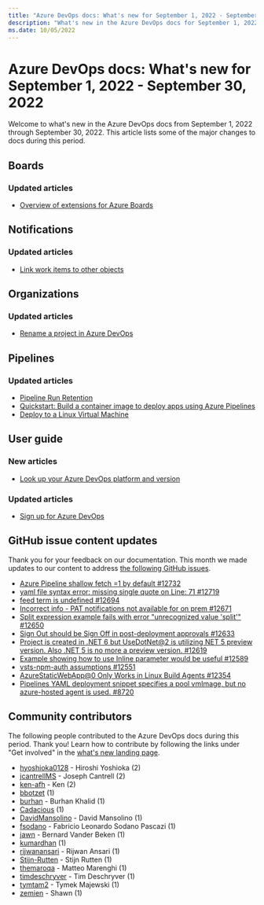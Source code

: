 ```yaml
---
title: "Azure DevOps docs: What's new for September 1, 2022 - September 30, 2022"
description: "What's new in the Azure DevOps docs for September 1, 2022 - September 30, 2022."
ms.date: 10/05/2022
---
```


# Azure DevOps docs: What's new for September 1, 2022 - September 30, 2022

Welcome to what's new in the Azure DevOps docs from September 1, 2022 through September 30, 2022. This article lists some of the major changes to docs during this period.

## Boards

### Updated articles

- [Overview of extensions for Azure Boards](/azure/devops/boards/extensions/index)

## Notifications

### Updated articles

- [Link work items to other objects](/azure/devops/notifications/add-links-to-work-items)

## Organizations

### Updated articles

- [Rename a project in Azure DevOps](/azure/devops/organizations/projects/rename-project)

## Pipelines

### Updated articles

- [Pipeline Run Retention](/azure/devops/pipelines/build/run-retention)
- [Quickstart: Build a container image to deploy apps using Azure Pipelines](/azure/devops/pipelines/ecosystems/containers/build-image)
- [Deploy to a Linux Virtual Machine](/azure/devops/pipelines/ecosystems/deploy-linux-vm)

## User guide

### New articles

- [Look up your Azure DevOps platform and version](/azure/devops/user-guide/lookup-platform-version)

### Updated articles

- [Sign up for Azure DevOps](/azure/devops/user-guide/sign-up-invite-teammates)

## GitHub issue content updates

Thank you for your feedback on our documentation. This month we made updates to our content to address [the following GitHub issues](https://github.com/MicrosoftDocs/azure-devops-docs/issues?q=linked%3Apr+is%3Aissue+is%3Aclosed+closed%3A2022-09-01..2022-09-30).

- [Azure Pipeline shallow fetch =1 by default #12732](https://github.com/MicrosoftDocs/azure-devops-docs/issues/12732)
- [yaml file syntax error: missing single quote on Line: 71 #12719](https://github.com/MicrosoftDocs/azure-devops-docs/issues/12719)
- [feed term is undefined #12694](https://github.com/MicrosoftDocs/azure-devops-docs/issues/12694)
- [Incorrect info - PAT notifications not available for on prem #12671](https://github.com/MicrosoftDocs/azure-devops-docs/issues/12671)
- [Split expression example fails with error "unrecognized value 'split'" #12650](https://github.com/MicrosoftDocs/azure-devops-docs/issues/12650)
- [Sign Out should be Sign Off in post-deployment approvals #12633](https://github.com/MicrosoftDocs/azure-devops-docs/issues/12633)
- [Project is created in .NET 6 but UseDotNet@2 is utilizing NET 5 preview version. Also .NET 5 is no more a preview version. #12619](https://github.com/MicrosoftDocs/azure-devops-docs/issues/12619)
- [Example showing how to use Inline parameter would be useful #12589](https://github.com/MicrosoftDocs/azure-devops-docs/issues/12589)
- [vsts-npm-auth assumptions #12551](https://github.com/MicrosoftDocs/azure-devops-docs/issues/12551)
- [AzureStaticWebApp@0 Only Works in Linux Build Agents #12354](https://github.com/MicrosoftDocs/azure-devops-docs/issues/12354)
- [Pipelines YAML deployment snippet specifies a pool vmImage, but no azure-hosted agent is used. #8720](https://github.com/MicrosoftDocs/azure-devops-docs/issues/8720)

## Community contributors

The following people contributed to the Azure DevOps docs during this period. Thank you! Learn how to contribute by following the links under "Get involved" in the [what's new landing page](index.yml).

- [hyoshioka0128](https://github.com/hyoshioka0128) - Hiroshi Yoshioka (2)
- [jcantrellMS](https://github.com/jcantrellMS) - Joseph Cantrell (2)
- [ken-afh](https://github.com/ken-afh) - Ken (2)
- [bbotzet](https://github.com/bbotzet) (1)
- [burhan](https://github.com/burhan) - Burhan Khalid (1)
- [Cadacious](https://github.com/Cadacious) (1)
- [DavidMansolino](https://github.com/DavidMansolino) - David Mansolino (1)
- [fsodano](https://github.com/fsodano) - Fabricio Leonardo Sodano Pascazi (1)
- [jawn](https://github.com/jawn) - Bernard Vander Beken (1)
- [kumardhan](https://github.com/kumardhan) (1)
- [rijwanansari](https://github.com/rijwanansari) - Rijwan Ansari (1)
- [Stijn-Rutten](https://github.com/Stijn-Rutten) - Stijn Rutten (1)
- [themaroqa](https://github.com/themaroqa) - Matteo Marenghi (1)
- [timdeschryver](https://github.com/timdeschryver) - Tim Deschryver (1)
- [tymtam2](https://github.com/tymtam2) - Tymek Majewski (1)
- [zemien](https://github.com/zemien) - Shawn (1)
